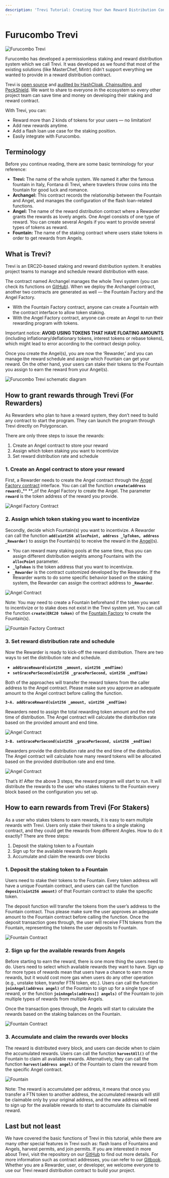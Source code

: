 ```yaml
---
description: 'Trevi Tutorial: Creating Your Own Reward Distribution Contract'
---
```


# Furucombo Trevi

![Furucombo Trevi](https://miro.medium.com/max/1400/1\*i6gTcf\_sg77m-KGcarlMPw.png)

Furucombo has developed a permissionless staking and reward distribution system which we call Trevi. It was developed as we found that most of the existing solutions (like MasterChef, Mintr) didn’t support everything we wanted to provide in a reward distribution contract.

Trevi is [open source](https://github.com/dinngodev/trevi) and [audited by HashCloak, Chainsulting, and PeckShield](https://github.com/dinngodev/trevi/tree/master/audit). We want to share to everyone in the ecosystem so every other project team can save time and money on developing their staking and reward contract.

With Trevi, you can:

* Reward more than 2 kinds of tokens for your users — no limitation!
* Add new rewards anytime.
* Add a flash loan use case for the staking position.
* Easily integrate with Furucombo.

## Terminology <a href="583f" id="583f"></a>

Before you continue reading, there are some basic terminology for your reference:

* **Trevi:** The name of the whole system. We named it after the famous fountain in Italy, Fontana di Trevi, where travelers throw coins into the fountain for good luck and romance.
* **Archangel:** This contract records the relationship between the Fountain and Angel, and manages the configuration of the flash loan-related functions.
* **Angel:** The name of the reward distribution contract where a Rewarder grants the rewards as lovely angels. One Angel consists of one type of reward. You can create several Angels if you want to provide several types of tokens as reward.
* **Fountain:** The name of the staking contract where users stake tokens in order to get rewards from Angels.

## What is Trevi? <a href="71ec" id="71ec"></a>

Trevi is an ERC20-based staking and reward distribution system. It enables project teams to manage and schedule reward distribution with ease.

The contract named Archangel manages the whole Trevi system (you can check its functions on [GitHub](https://github.com/dinngodev/trevi)). When we deploy the Archangel contract, another two contracts are generated as well — the Fountain Factory and the Angel Factory.

* With the Fountain Factory contract, anyone can create a Fountain with the contract interface to allow token staking.
* With the Angel Factory contract, anyone can create an Angel to run their rewarding program with tokens.

Important notice: **AVOID USING TOKENS THAT HAVE FLOATING AMOUNTS** (including inflationary/deflationary tokens, interest tokens or rebase tokens), which might lead to error according to the contract design policy.

Once you create the Angel(s), you are now the ‘Rewarder,’ and you can manage the reward schedule and assign which Fountain can get your reward. On the other hand, your users can stake their tokens to the Fountain you assign to earn the reward from your Angel(s).

![Furucombo Trevi schematic diagram](https://miro.medium.com/max/1260/1\*mdRyVyXQ7lNewH2x\_cqYzA.png)

## How to grant rewards through Trevi (For Rewarders) <a href="5498" id="5498"></a>

As Rewarders who plan to have a reward system, they don’t need to build any contract to start the program. They can launch the program through Trevi directly on Polygonscan.

There are only three steps to issue the rewards:

1. Create an Angel contract to store your reward
2. Assign which token staking you want to incentivize
3. Set reward distribution rate and schedule

### 1. Create an Angel contract to store your reward <a href="70fd" id="70fd"></a>

First, a Rewarder needs to create the Angel contract through the [Angel Factory contract](https://polygonscan.com/address/0x66Ab9f76e7822B7160E22f8b02Dbd2D757FabF32#code) interface. You can call the function **`create(address reward)`**_** **_of the Angel Factory to create the Angel. The parameter **`reward`** is the token address of the reward you provide.

![Angel Factory Contract](https://miro.medium.com/max/1260/0\*vas5yjUIyYgWRcv6)

### 2. Assign which token staking you want to incentivize <a href="e655" id="e655"></a>

Secondly, decide which Fountain(s) you want to incentivize. A Rewarder can call the function **`add(uint256 allocPoint, address _lpToken, address _Rewarder)`** to assign the Fountain(s) to receive the reward in the [Angel](https://polygonscan.com/address/0x062ffe63b7a0d7f27a8105e717c6ea45e5848ad3#code)(s).

* You can reward many staking pools at the same time, thus you can assign different distribution weights among Fountains with the **`allocPoint`** parameter.
* **`_lpToken`** is the token address that you want to incentivize.
* **`_Rewarder`** is the contract customized developed by the Rewarder. If the Rewarder wants to do some specific behavior based on the staking system, the Rewarder can assign the contract address to **`_Rewarder`**.

![Angel Contract](https://miro.medium.com/max/1260/0\*wFDkSXZXh17x64JU)

Note: You may need to create a Fountain beforehand if the token you want to incentivize or to stake does not exist in the Trevi system yet. You can call the function **`create(ERC20 token)`** of the [Fountain Factory](https://polygonscan.com/address/0xDE7DBC03c90b0C6029F435865Cd92212D0e0cAc3#code) to create the Fountain(s).

![Fountain Factory Contract](https://miro.medium.com/max/1260/0\*z6rk2ip\_ajXINEmB)

### 3. Set reward distribution rate and schedule <a href="633c" id="633c"></a>

Now the Rewarder is ready to kick-off the reward distribution. There are two ways to set the distribution rate and schedule.

* **`addGraceReward(uint256 _amount, uint256 _endTime)`**
* **`setGracePerSecond(uint256 _gracePerSecond, uint256 _endTime)`**

Both of the approaches will transfer the reward tokens from the caller address to the Angel contract. Please make sure you approve an adequate amount to the Angel contract before calling the function.

**`3-A. addGraceReward(uint256 _amount, uint256 _endTime)`**

Rewarders need to assign the total rewarding token amount and the end time of distribution. The Angel contract will calculate the distribution rate based on the provided amount and end time.

![Angel Contract](https://miro.medium.com/max/1260/0\*FEHiXRcodj0pLVLY)

**`3-B. setGracePerSecond(uint256 _gracePerSecond, uint256 _endTime)`**

Rewarders provide the distribution rate and the end time of the distribution. The Angel contract will calculate how many reward tokens will be allocated based on the provided distribution rate and end time.

![Angel Contract](https://miro.medium.com/max/1260/0\*ISzVFXC17bSnL2NB)

That’s it! After the above 3 steps, the reward program will start to run. It will distribute the rewards to the user who stakes tokens to the Fountain every block based on the configuration you set up.

## How to earn rewards from Trevi (For Stakers) <a href="20c7" id="20c7"></a>

As a user who stakes tokens to earn rewards, it is easy to earn multiple rewards with Trevi. Users only stake their tokens to a single staking contract, and they could get the rewards from different Angles. How to do it exactly? There are three steps:

1. Deposit the staking token to a Fountain
2. Sign up for the available rewards from Angels
3. Accumulate and claim the rewards over blocks

### 1. Deposit the staking token to a Fountain <a href="bf9c" id="bf9c"></a>

Users need to stake their tokens to the Fountain. Every token address will have a unique Fountain contract, and users can call the function **`deposit(uint256 amount)`** of that Fountain contract to stake the specific token.

The deposit function will transfer the tokens from the user’s address to the Fountain contract. Thus please make sure the user approves an adequate amount to the Fountain contract before calling the function. Once the deposit transaction goes through, the user will receive FTN tokens from the Fountain, representing the tokens the user deposits to Fountain.

![Fountain Contract](https://miro.medium.com/max/1260/0\*A3ZBwf\_DgCeFzhkI)

### 2. Sign up for the available rewards from Angels <a href="de50" id="de50"></a>

Before starting to earn the reward, there is one more thing the users need to do. Users need to select which available rewards they want to have. Sign up for more types of rewards mean that users have a chance to earn more rewards, but it would cost more gas when users do any other operation (e.g., unstake token, transfer FTN token, etc.). Users can call the function **`joinAngel(address angel)`** of the Fountain to sign up for a single type of reward, or the function **`joinAngels(address[] angels)`** of the Fountain to join multiple types of rewards from multiple Angels.

Once the transaction goes through, the Angels will start to calculate the rewards based on the staking balances on the Fountain.

![Fountain Contract](https://miro.medium.com/max/1260/0\*b0yt\_N9xcDAYZlb1)

### 3. Accumulate and claim the rewards over blocks <a href="85e9" id="85e9"></a>

The reward is distributed every block, and users can decide when to claim the accumulated rewards. Users can call the function **`harvestAll()`** of the Fountain to claim all available rewards. Alternatively, they can call the function **`harvest(address angel)`** of the Fountain to claim the reward from the specific Angel contract.

![Fountain](https://miro.medium.com/max/1260/0\*Iz8Eoc-9eiux8H6l)

Note: The reward is accumulated per address, it means that once you transfer a FTN token to another address, the accumulated rewards will still be claimable only by your original address, and the new address will need to sign up for the available rewards to start to accumulate its claimable reward.

## Last but not least <a href="f5b3" id="f5b3"></a>

We have covered the basic functions of Trevi in this tutorial, while there are many other special features in Trevi such as: flash loans of Fountains and Angels, harvest permits, and join permits. If you are interested in more about Trevi, visit the repository on our [GitHub](https://github.com/dinngodev/trevi) to find out more details. For more information such as contract addresses, you can refer to our [Gitbook](https://docs.furucombo.app). Whether you are a Rewarder, user, or developer, we welcome everyone to use our Trevi reward distribution contract to build your project.
